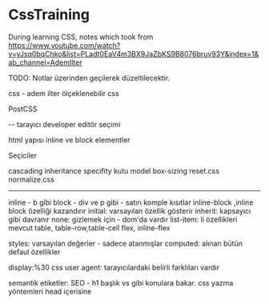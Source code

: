 # CssTraining
During learning CSS, notes which took from https://www.youtube.com/watch?v=yJsq0bqChko&list=PLadt0EaV4m3BX9JaZbKS9B8076bruv93Y&index=1&ab_channel=AdemIlter

TODO: Notlar üzerinden geçilerek düzeltilecektir.

css - adem ilter
ölçeklenebilir css

PostCSS 

--
tarayıcı developer editör seçimi

html yapısı inline ve block elementler

Seçiciler

cascading inheritance specifity
kutu model box-sizing
reset.css normalize.css

---
inline - b gibi
block - div ve p gibi - satırı komple kısıtlar
inline-block ,inline block özelliği kazandırır
initial: varsayılan özellik gösterir
inherit: kapsayıcı gibi davranır
none: gizlemek için - dom'da vardır
list-item: li özellikleri mevcut
table, table-row,table-cell
flex, inline-flex


styles: varsayılan değerler - sadece atanmışlar
computed: alınan bütün defaul özellikler

display:%30 css
user agent: tarayıcılardaki belirli farklıları vardır

semantik etiketler: SEO - h1 başlık vs gibi konulara bakar.
css yazma yöntemleri
head içerisine <style>
<link rel="stylesheet" href:"site.css"/>

seçiciler - selectors
type selector - elementname
universal * 
class 
id
attribute []

Blog tasarlamak - yazı tipi ve özellikleri

Form Elemanları - 
bütün tipleri text bırakmamak lazım.
Telefonda açılırken ona uygun klavye açılıyor

input - düz isim
telefon - eposta
uzun satır - 
list 
radio button

button reset - defaultta olan özelliklere döndürür
submit -> action'daki url'e gönderir method -> default'ta get olur
https://httpbin.org/post gönder yaptığımızda bizi backend'e istek
atmışız gibi davranmamızı sağlr.
name="" önemli, çünkü arka tarafa bu vesileyle gönderir.

required- formu ilk zorunlu alanına focuslar

css sırasını da best practice olrak html'e göre
ayarlamak güzel olacaktır.

font-family kullanırken birden fazla kullanırken
sırayla bakarak ilk olanı uygular

padding-left: 15px - yön belirterek verir
padding: 15px  her 4 tarafa verir

inherit -> özelliği üst kapsayıcıdan al 

erişebilirik için tarayıcı her input için focus(outline) kullanır.

hex kodları aslında 6 hanelidir

.classname classname1 + classname1 {
    classname1'den sonra classname1 gelmesi durumunda uygulanır
}

classname > classname1{
    direkt altında classname1 bulunursa uygulanacak
}

button.primary{
    primary class'ı içeren butonlara uygulanır.
}

box-sizing - 8.ders
web sayfalarında görülen her şey birer kutudur
nesne yönelimde her şeyin obje olduğu gibi

hesaplama yöntemi: 400+10+10(padding)+2+2(border)
border-box dediğimiz zaman max genişliğe ve 3ünün tamamını kabul eder
ilk değer ise content-box'dır. Orada yukarıdaki veriler ayrı ayrı hesaplanır.
** bunlara maargin dahil değildir. - border-box dışında kalır.
Özetle: border-box : 400 ve content-box: 424 olur

** parent'in padding - child'in margin'ine tekabül eder ...

* {
    box-sizing: border-box;
}

reset.css ve normalize.css
tarayıcılar arasındaki farkı ezmek için kurgulanmıştır.

ön tanımlı gelen css'leri ezer.
user agent stylesheet - default gelenler
değerleri sıfırlıyor

normalize.css -> buradaki amaç tarayıcı farklılarını eşitlemek

çoğunluk normalize.css kullanmaya başladı

normalize.css veya reset.css en başa yazılmalıdır.
